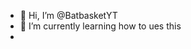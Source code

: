 - 👋 Hi, I’m @BatbasketYT
- 🌱 I’m currently learning how to ues this
- 

<!---
BatbasketYT/BatbasketYT is a ✨ special ✨ repository because its `README.md` (this file) appears on your GitHub profile.
You can click the Preview link to take a look at your changes.
--->
